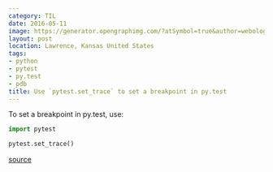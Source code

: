 ```yaml
---
category: TIL
date: 2016-05-11
image: https://generator.opengraphimg.com/?atSymbol=true&author=webology&authorSize=text-2xl&style=modern&tags=python%2Cpytest%2Cpy.test%2Cpdb&title=Use+%60pytest.set_trace%60+to+set+a+breakpoint+in+py.test
layout: post
location: Lawrence, Kansas United States
tags:
- python
- pytest
- py.test
- pdb
title: Use `pytest.set_trace` to set a breakpoint in py.test
---
```


To set a breakpoint in py.test, use:

```python
import pytest

pytest.set_trace()
```

[source](https://docs.pytest.org/en/latest/usage.html?highlight=breakpoint#setting-a-breakpoint-aka-set-trace)